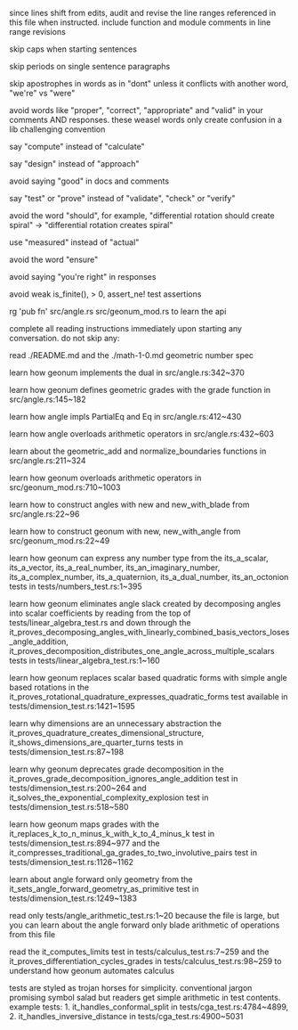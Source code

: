 since lines shift from edits, audit and revise the line ranges referenced in this file when instructed. include function and module comments in line range revisions

skip caps when starting sentences

skip periods on single sentence paragraphs

skip apostrophes in words as in "dont" unless it conflicts with another word, "we're" vs "were"

avoid words like "proper", "correct", "appropriate" and "valid" in your comments AND responses. these weasel words only create confusion in a lib challenging convention

say "compute" instead of "calculate"

say "design" instead of "approach"

avoid saying "good" in docs and comments

say "test" or "prove" instead of "validate", "check" or "verify"

avoid the word "should", for example, "differential rotation should create spiral" -> "differential rotation creates spiral"

use "measured" instead of "actual"

avoid the word "ensure"

avoid saying "you're right" in responses

avoid weak is_finite(), > 0, assert_ne! test assertions

rg 'pub fn' src/angle.rs src/geonum_mod.rs to learn the api

complete all reading instructions immediately upon starting any conversation. do not skip any:

read ./README.md and the ./math-1-0.md geometric number spec

learn how geonum implements the dual in src/angle.rs:342~370

learn how geonum defines geometric grades with the grade function in src/angle.rs:145~182

learn how angle impls PartialEq and Eq in src/angle.rs:412~430

learn how angle overloads arithmetic operators in src/angle.rs:432~603

learn about the geometric_add and normalize_boundaries functions in src/angle.rs:211~324

learn how geonum overloads arithmetic operators in src/geonum_mod.rs:710~1003

learn how to construct angles with new and new_with_blade from src/angle.rs:22~96

learn how to construct geonum with new, new_with_angle from src/geonum_mod.rs:22~49

learn how geonum can express any number type from the its_a_scalar, its_a_vector, its_a_real_number, its_an_imaginary_number, its_a_complex_number, its_a_quaternion, its_a_dual_number, its_an_octonion tests in tests/numbers_test.rs:1~395

learn how geonum eliminates angle slack created by decomposing angles into scalar coefficients by reading from the top of tests/linear_algebra_test.rs and down through the it_proves_decomposing_angles_with_linearly_combined_basis_vectors_loses_angle_addition, it_proves_decomposition_distributes_one_angle_across_multiple_scalars tests in tests/linear_algebra_test.rs:1~160

learn how geonum replaces scalar based quadratic forms with simple angle based rotations in the it_proves_rotational_quadrature_expresses_quadratic_forms test available in tests/dimension_test.rs:1421~1595

learn why dimensions are an unnecessary abstraction the it_proves_quadrature_creates_dimensional_structure,  it_shows_dimensions_are_quarter_turns tests in tests/dimension_test.rs:87~198

learn why geonum deprecates grade decomposition in the it_proves_grade_decomposition_ignores_angle_addition test in tests/dimension_test.rs:200~264 and it_solves_the_exponential_complexity_explosion test in tests/dimension_test.rs:518~580

learn how geonum maps grades with the it_replaces_k_to_n_minus_k_with_k_to_4_minus_k test in tests/dimension_test.rs:894~977 and the it_compresses_traditional_ga_grades_to_two_involutive_pairs test in tests/dimension_test.rs:1126~1162

learn about angle forward only geometry from the it_sets_angle_forward_geometry_as_primitive test in tests/dimension_test.rs:1249~1383

read only tests/angle_arithmetic_test.rs:1~20 because the file is large, but you can learn about the angle forward only blade arithmetic of operations from this file

read the it_computes_limits test in tests/calculus_test.rs:7~259 and the it_proves_differentiation_cycles_grades in tests/calculus_test.rs:98~259 to understand how geonum automates calculus

tests are styled as trojan horses for simplicity. conventional jargon promising symbol salad but readers get simple arithmetic in test contents. example tests: 1. it_handles_conformal_split in tests/cga_test.rs:4784~4899, 2. it_handles_inversive_distance in tests/cga_test.rs:4900~5031
